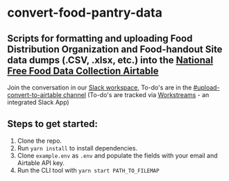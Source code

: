 # convert-food-pantry-data

## Scripts for formatting and uploading Food Distribution Organization and Food-handout Site data dumps (.CSV, .xlsx, etc.) into the [National Free Food Data Collection Airtable](https://airtable.com/invite/l?inviteId=invgFbPkoS2sXfYoi&inviteToken=edaa3e00328ce2a8c0bf160c51210a071c06da6edb6b79e06773b6c1063bd325)

Join the conversation in our [Slack workspace](https://join.slack.com/t/covid-basic-needs), To-do's are in the [#upload-convert-to-airtable channel](https://covid-basic-needs.slack.com/archives/C0120CGRABV) (To-do's are tracked via [Workstreams](workstreams.ai) - an integrated Slack App)


## Steps to get started:
1. Clone the repo.
2. Run `yarn install` to install dependencies.
3. Clone `example.env` as `.env` and populate the fields with your email and Airtable API key.
4. Run the CLI tool with `yarn start PATH_TO_FILEMAP`
